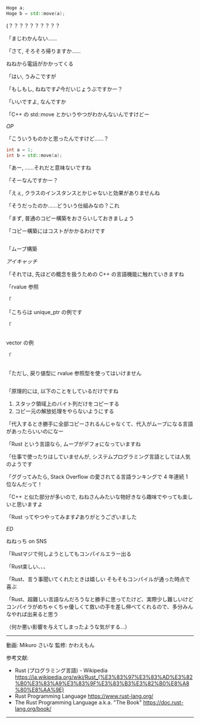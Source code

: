 ```cpp
Hoge a;
Hoge b = std::move(a);
```

(？？？？？？？？？？

「まじわかんない……

「さて, そろそろ帰りますか……

ねねから電話がかかってくる

「はい, うみこですが

「もしもし, ねねです♪今だいじょうぶですかー？

「いいですよ, なんですか

「C++ の std::move とかいうやつがわかんないんですけどー

*OP*

「こういうものかと思ったんですけど……？

```cpp
int a = 1;
int b = std::move(a);
```

「あー, ……それだと意味ないですね

「そーなんですかー？

「えぇ, クラスのインスタンスとかじゃないと効果がありませんね

「そうだったのか……どういう仕組みなの？これ

「まず, 普通のコピー構築をおさらいしておきましょう



「コピー構築にはコストがかかるわけです

```

```

「ムーブ構築

*アイキャッチ*

「それでは, 先ほどの概念を扱うための C++ の言語機能に触れていきますね



「rvalue 参照



「



「こちらは unique_ptr の例です

「

```cpp

```


vector の例

「

```cpp

```


「ただし, 戻り値型に rvalue 参照型を使ってはいけません

```cpp

```

「原理的には, 以下のことをしているだけですね

1. スタック領域上のバイト列だけをコピーする
2. コピー元の解放処理をやらないようにする

「代入するとき勝手に全部コピーされるんじゃなくて、代入がムーブになる言語があったらいいのになー

「Rust という言語なら, ムーブがデフォになっていますね

「仕事で使ったりはしていませんが, システムプログラミング言語としては人気のようです

「ググってみたら, Stack Overflow の愛されてる言語ランキングで 4 年連続 1 位なんだって！

「C++ と似た部分が多いので, ねねさんみたいな物好きなら趣味でやっても楽しいと思いますよ

「Rust ってやつやってみます♪ありがとうございました

*ED*

ねねっち on SNS

「Rustマジで何しようとしてもコンパイルエラー出る

「Rust楽しい、、、

「Rust、言う事聞いてくれたときは嬉しい
そもそもコンパイルが通った時点で喜ぶ

「Rust、超難しい言語なんだろうなと勝手に思ってたけど、実際少し難しいけどコンパイラがめちゃくちゃ優しくて救いの手を差し伸べてくれるので、多分みんなやれば出来ると思う

（何か悪い影響を与えてしまったような気がする…）

---

動画: Mikuro さいな
監修: かわえもん

参考文献:

- Rust (プログラミング言語) - Wikipedia https://ja.wikipedia.org/wiki/Rust_(%E3%83%97%E3%83%AD%E3%82%B0%E3%83%A9%E3%83%9F%E3%83%B3%E3%82%B0%E8%A8%80%E8%AA%9E)
- Rust Programming Language https://www.rust-lang.org/
- The Rust Programming Language a.k.a. "The Book" https://doc.rust-lang.org/book/

---
